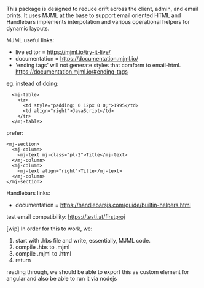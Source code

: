 This package is designed to reduce drift across the client, admin, and email prints. It uses MJML at the base to support email oriented HTML and Handlebars implements interpolation and various operational helpers for dynamic layouts.

MJML useful links:
 - live editor = https://mjml.io/try-it-live/
 - documentation = https://documentation.mjml.io/
 - 'ending tags' will not generate styles that comform to email-html. https://documentation.mjml.io/#ending-tags

eg. instead of doing:
```
  <mj-table>
    <tr>
      <td style="padding: 0 12px 0 0;">1995</td>
      <td align="right">JavaScript</td>
    </tr>
  </mj-table>
```
prefer:
```
<mj-section>
  <mj-column>
    <mj-text mj-class="pl-2">Title</mj-text>
  </mj-column>
  <mj-column>
    <mj-text align="right">Title</mj-text>
  </mj-column>
</mj-section>
```

Handlebars links:
 - documentation = https://handlebarsjs.com/guide/builtin-helpers.html

test email compatibility: https://testi.at/firstproj

[wip] In order for this to work, we:
 1. start with .hbs file and write, essentially, MJML code.
 2. compile .hbs to .mjml
 3. compile .mjml to .html
 4. return

reading through, we should be able to export this as custom element for angular and also be able to run it via nodejs
